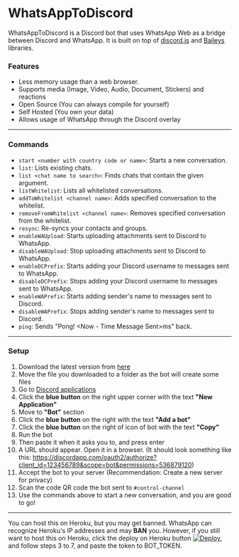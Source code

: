 # WhatsAppToDiscord

WhatsAppToDiscord is a Discord bot that uses WhatsApp Web as a bridge between Discord and WhatsApp. It is built on top of [discord.js](https://github.com/discordjs/discord.js) and [Baileys](https://github.com/adiwajshing/Baileys) libraries.

### Features

- Less memory usage than a web browser.
- Supports media (Image, Video, Audio, Document, Stickers) and reactions
- Open Source (You can always compile for yourself)
- Self Hosted (You own your data)
- Allows usage of WhatsApp through the Discord overlay

---

### Commands

- `start <number with country code or name>`: Starts a new conversation.
- `list`: Lists existing chats.
- `list <chat name to search>`: Finds chats that contain the given argument.
- `listWhitelist`: Lists all whitelisted conversations.
- `addToWhitelist <channel name>`: Adds specified conversation to the whitelist.
- `removeFromWhitelist <channel name>`: Removes specified conversation from the whitelist.
- `resync`: Re-syncs your contacts and groups.
- `enableWAUpload`: Starts uploading attachments sent to Discord to WhatsApp.
- `disableWAUpload`: Stop uploading attachments sent to Discord to WhatsApp.
- `enableDCPrefix`: Starts adding your Discord username to messages sent to WhatsApp.
- `disableDCPrefix`: Stops adding your Discord username to messages sent to WhatsApp.
- `enableWAPrefix`: Starts adding sender's name to messages sent to Discord.
- `disableWAPrefix`: Stops adding sender's name to messages sent to Discord.
- `ping`: Sends "Pong! \<Now - Time Message Sent\>ms" back.

---

### Setup

1. Download the latest version from [here](https://github.com/FKLC/WhatsAppToDiscord/releases)
2. Move the file you downloaded to a folder as the bot will create some files
3. Go to [Discord applications](https://discordapp.com/developers/applications/)
4. Click the **blue button** on the right upper corner with the text **"New Application"**
5. Move to **"Bot"** section
6. Click the **blue button** on the right with the text **"Add a bot"**
7. Click the **blue button** on the right of icon of bot with the text **"Copy"**
8. Run the bot
9. Then paste it when it asks you to, and press enter
10. A URL should appear. Open it in a browser. (It should look something like this: https://discordapp.com/oauth2/authorize?client_id=123456789&scope=bot&permissions=536879120)
11. Accept the bot to your server (Recommendation: Create a new server for privacy)
12. Scan the code QR code the bot sent to `#control-channel`
13. Use the commands above to start a new conversation, and you are good to go!

---

You can host this on Heroku, but you may get banned. WhatsApp can recognize Heroku's IP addresses and may **BAN** you. However, if you still want to host this on Heroku, click the deploy on Heroku button [![Deploy](https://www.herokucdn.com/deploy/button.svg)](https://heroku.com/deploy?template=https://github.com/FKLC/WhatsAppToDiscord), and follow steps 3 to 7, and paste the token to BOT_TOKEN.
